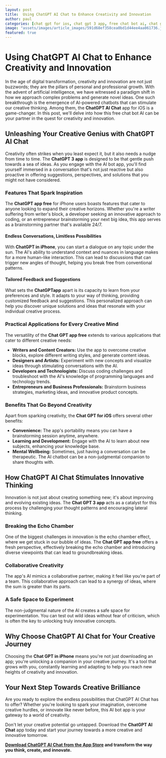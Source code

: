 ```yaml
---
layout: post
title:  Using ChatGPT AI Chat to Enhance Creativity and Innovation
author: paul
categories: [chat gpt for ios, chat gpt 3 app, free chat bot ai, chat gpt in iphone, chat gptapp, ai bot app, chat gpt app free]
image: "assets/images/article_images/591d68ef358cea0bd1d44ee4aa061736.jpg"
featured: true
---
```


# Using ChatGPT AI Chat to Enhance Creativity and Innovation

In the age of digital transformation, creativity and innovation are not just buzzwords; they are the pillars of personal and professional growth. With the advent of artificial intelligence, we have witnessed a paradigm shift in how we approach complex problems and generate novel ideas. One such breakthrough is the emergence of AI-powered chatbots that can stimulate our creative thinking. Among them, the **ChatGPT AI Chat** app for iOS is a game-changer. In this post, we'll delve into how this free chat bot AI can be your partner in the quest for creativity and innovation.

## Unleashing Your Creative Genius with ChatGPT AI Chat

Creativity often strikes when you least expect it, but it also needs a nudge from time to time. The **ChatGPT 3 app** is designed to be that gentle push towards a sea of ideas. As you engage with the AI bot app, you'll find yourself immersed in a conversation that's not just reactive but also proactive in offering suggestions, perspectives, and solutions that you might not have considered.

### Features That Spark Inspiration

The **ChatGPT app free** for iPhone users boasts features that cater to anyone looking to expand their creative horizons. Whether you're a writer suffering from writer's block, a developer seeking an innovative approach to coding, or an entrepreneur brainstorming your next big idea, this app serves as a brainstorming partner that's available 24/7.

#### Endless Conversations, Limitless Possibilities

With **ChatGPT in iPhone**, you can start a dialogue on any topic under the sun. The AI's ability to understand context and nuances in language makes for a more human-like interaction. This can lead to discussions that can trigger new angles of thought, helping you break free from conventional patterns.

#### Tailored Feedback and Suggestions

What sets the **ChatGPTapp** apart is its capacity to learn from your preferences and style. It adapts to your way of thinking, providing customized feedback and suggestions. This personalized approach can help you discover unique solutions and ideas that resonate with your individual creative process.

### Practical Applications for Every Creative Mind

The versatility of the **Chat GPT app free** extends to various applications that cater to different creative needs:

- **Writers and Content Creators:** Use the app to overcome creative blocks, explore different writing styles, and generate content ideas.
- **Designers and Artists:** Experiment with new concepts and visualize ideas through stimulating conversations with the AI.
- **Developers and Technologists:** Discuss coding challenges and troubleshoot with the AI's knowledge of programming languages and technology trends.
- **Entrepreneurs and Business Professionals:** Brainstorm business strategies, marketing ideas, and innovative product concepts.

### Benefits That Go Beyond Creativity

Apart from sparking creativity, the **Chat GPT for iOS** offers several other benefits:

- **Convenience:** The app's portability means you can have a brainstorming session anytime, anywhere.
- **Learning and Development:** Engage with the AI to learn about new subjects, enhancing your knowledge base.
- **Mental Wellbeing:** Sometimes, just having a conversation can be therapeutic. The AI chatbot can be a non-judgmental companion to share thoughts with.

## How ChatGPT AI Chat Stimulates Innovative Thinking

Innovation is not just about creating something new; it's about improving and evolving existing ideas. The **Chat GPT 3 app** acts as a catalyst for this process by challenging your thought patterns and encouraging lateral thinking.

### Breaking the Echo Chamber

One of the biggest challenges in innovation is the echo chamber effect, where we get stuck in our bubble of ideas. The **Chat GPT app free** offers a fresh perspective, effectively breaking the echo chamber and introducing diverse viewpoints that can lead to groundbreaking ideas.

### Collaborative Creativity

The app's AI mimics a collaborative partner, making it feel like you're part of a team. This collaborative approach can lead to a synergy of ideas, where the sum is greater than its parts.

### A Safe Space to Experiment

The non-judgmental nature of the AI creates a safe space for experimentation. You can test out wild ideas without fear of criticism, which is often the key to unlocking truly innovative concepts.

## Why Choose ChatGPT AI Chat for Your Creative Journey

Choosing the **Chat GPT in iPhone** means you're not just downloading an app; you're unlocking a companion in your creative journey. It's a tool that grows with you, constantly learning and adapting to help you reach new heights of creativity and innovation.

## Your Next Step Towards Creative Brilliance

Are you ready to explore the endless possibilities that ChatGPT AI Chat has to offer? Whether you're looking to spark your imagination, overcome creative hurdles, or innovate like never before, this AI bot app is your gateway to a world of creativity.

Don't let your creative potential go untapped. Download the **ChatGPT AI Chat** app today and start your journey towards a more creative and innovative tomorrow.

**[Download ChatGPT AI Chat from the App Store](https://apps.apple.com/us/app/ai-ask-chat-with-ai-bots/id6472484891) and transform the way you think, create, and innovate.**
